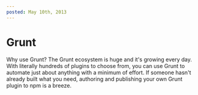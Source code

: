 ```yaml
---
posted: May 10th, 2013
---
```

# Grunt 

Why use Grunt?
The Grunt ecosystem is huge and it's growing every day. With literally
hundreds of plugins to choose from, you can use Grunt to automate just
about anything with a minimum of effort. If someone hasn't already
built what you need, authoring and publishing your own Grunt plugin to
npm is a breeze.

